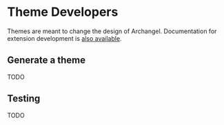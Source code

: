 # Theme Developers

Themes are meant to change the design of Archangel. Documentation for extension development is [also available](https://github.com/archangel/archangel/blob/master/docs/ExtensionDevelopers.md).

## Generate a theme

TODO

## Testing

TODO
